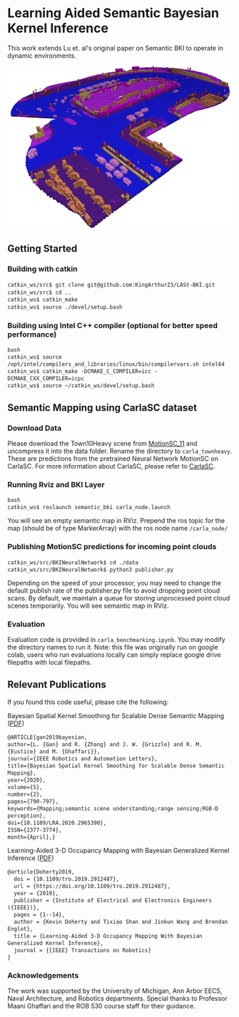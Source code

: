 # Learning Aided Semantic Bayesian Kernel Inference

This work extends Lu et. al's original paper on Semantic BKI to operate in dynamic environments.

![BKI Original](./github/take2.png)

## Getting Started

### Building with catkin

```bash
catkin_ws/src$ git clone git@github.com:KingArthurZ3/LASt-BKI.git
catkin_ws/src$ cd ..
catkin_ws$ catkin_make
catkin_ws$ source ./devel/setup.bash
```

### Building using Intel C++ compiler (optional for better speed performance)
```
bash
catkin_ws$ source /opt/intel/compilers_and_libraries/linux/bin/compilervars.sh intel64
catkin_ws$ catkin_make -DCMAKE_C_COMPILER=icc -DCMAKE_CXX_COMPILER=icpc
catkin_ws$ source ~/catkin_ws/devel/setup.bash
```

## Semantic Mapping using CarlaSC dataset

### Download Data

Please download the Town10Heavy scene from [MotionSC_11](https://drive.google.com/drive/folders/1_Mom2vipQi3XoOtBoBYlQa_Pelf9rorR?usp=sharing) and uncompress it into the data folder. 
Rename the directory to `carla_townheavy`. These are predictions from the pretrained Neural Network MotionSC on CarlaSC.
For more information about CarlaSC, please refer to [CarlaSC](https://umich-curly.github.io/CarlaSC.github.io/).



### Running Rviz and BKI Layer

```
bash
catkin_ws$ roslaunch semantic_bki carla_node.launch
```
You will see an empty semantic map in RViz. Prepend the ros topic for the map (should be of type MarkerArray) with the ros node name `/carla_node/`

### Publishing MotionSC predictions for incoming point clouds

```
catkin_ws/src/BKINeuralNetwork$ cd ./data
catkin_ws/src/BKINeuralNetwork$ python3 publisher.py
```

Depending on the speed of your processor, you may need to change the default publish rate of the publisher.py file to avoid dropping point cloud scans. By default, 
we maintain a queue for storing unprocessed point cloud scenes temporarily. You will see semantic map in RViz. 

### Evaluation
Evaluation code is provided in `carla_benchmarking.ipynb`. You may modify the directory names to run it. Note: this file was originally run on google colab, users who run evaluations locally can simply replace google drive filepaths with local filepaths.

## Relevant Publications

If you found this code useful, please cite the following:

Bayesian Spatial Kernel Smoothing for Scalable Dense Semantic Mapping ([PDF](https://ieeexplore.ieee.org/stamp/stamp.jsp?tp=&arnumber=8954837))
```
@ARTICLE{gan2019bayesian,
author={L. {Gan} and R. {Zhang} and J. W. {Grizzle} and R. M. {Eustice} and M. {Ghaffari}},
journal={IEEE Robotics and Automation Letters},
title={Bayesian Spatial Kernel Smoothing for Scalable Dense Semantic Mapping},
year={2020},
volume={5},
number={2},
pages={790-797},
keywords={Mapping;semantic scene understanding;range sensing;RGB-D perception},
doi={10.1109/LRA.2020.2965390},
ISSN={2377-3774},
month={April},}
```

Learning-Aided 3-D Occupancy Mapping with Bayesian Generalized Kernel Inference ([PDF](https://ieeexplore.ieee.org/stamp/stamp.jsp?tp=&arnumber=8713569))
```
@article{Doherty2019,
  doi = {10.1109/tro.2019.2912487},
  url = {https://doi.org/10.1109/tro.2019.2912487},
  year = {2019},
  publisher = {Institute of Electrical and Electronics Engineers ({IEEE})},
  pages = {1--14},
  author = {Kevin Doherty and Tixiao Shan and Jinkun Wang and Brendan Englot},
  title = {Learning-Aided 3-D Occupancy Mapping With Bayesian Generalized Kernel Inference},
  journal = {{IEEE} Transactions on Robotics}
}
```
### Acknowledgements

The work was supported by the University of Michigan, Ann Arbor EECS, Naval Architecture, and Robotics departments. Special thanks to Professor Maani Ghaffari and the ROB 530 course staff for their guidance.
